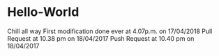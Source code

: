 # Hello-World
Chill all way
First modification done ever at 4.07p.m. on 17/04/2018
Pull Request at 10.38 pm on 18/04/2017
Push Request at 10.40 pm on 18/04/2017

